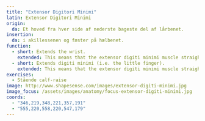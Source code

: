 ```yaml
---
title: "Extensor Digitori Minimi"
latin: Extensor Digitori Minimi
origin: 
  da: Et hoved fra hver side af nederste bageste del af lårbenet.
insertion: 
  da: i akillessenen og fæster på hælbenet.
function: 
  - short: Extends the wrist.
    extended: This means that the extensor digiti minimi muscle straightens the wrist joint such that the angle between the back of the hand and the back of the forearm decreases (i.e. it moves the back of the hand toward the back of the forearm).
  - short: Extends digiti minimi (i.e. the little finger).
    extended: This means that the extensor digiti minimi muscle straightens the little finger.
exercises:
  - Stående calf-raise
image: http://www.shapesense.com/images/extensor-digiti-minimi.jpg
image_focus: /assets/images/anatomy/focus-extensor-digiti-minimi.jpg
coords:
  - "346,219,348,221,357,191"
  - "555,220,558,220,547,179"
---
```

